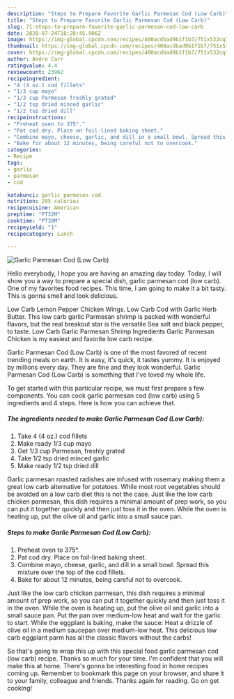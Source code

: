 ```yaml
---
description: "Steps to Prepare Favorite Garlic Parmesan Cod (Low Carb)"
title: "Steps to Prepare Favorite Garlic Parmesan Cod (Low Carb)"
slug: 71-steps-to-prepare-favorite-garlic-parmesan-cod-low-carb
date: 2020-07-24T18:28:45.906Z
image: https://img-global.cpcdn.com/recipes/400acdbad9b1f1b7/751x532cq70/garlic-parmesan-cod-low-carb-recipe-main-photo.jpg
thumbnail: https://img-global.cpcdn.com/recipes/400acdbad9b1f1b7/751x532cq70/garlic-parmesan-cod-low-carb-recipe-main-photo.jpg
cover: https://img-global.cpcdn.com/recipes/400acdbad9b1f1b7/751x532cq70/garlic-parmesan-cod-low-carb-recipe-main-photo.jpg
author: Andre Carr
ratingvalue: 4.4
reviewcount: 23962
recipeingredient:
- "4 (4 oz.) cod fillets"
- "1/3 cup mayo"
- "1/3 cup Parmesan freshly grated"
- "1/2 tsp dried minced garlic"
- "1/2 tsp dried dill"
recipeinstructions:
- "Preheat oven to 375°."
- "Pat cod dry. Place on foil-lined baking sheet."
- "Combine mayo, cheese, garlic, and dill in a small bowl. Spread this mixture over the top of the cod fillets."
- "Bake for about 12 minutes, being careful not to overcook."
categories:
- Recipe
tags:
- garlic
- parmesan
- cod

katakunci: garlic parmesan cod 
nutrition: 295 calories
recipecuisine: American
preptime: "PT32M"
cooktime: "PT38M"
recipeyield: "1"
recipecategory: Lunch

---
```



![Garlic Parmesan Cod (Low Carb)](https://img-global.cpcdn.com/recipes/400acdbad9b1f1b7/751x532cq70/garlic-parmesan-cod-low-carb-recipe-main-photo.jpg)

Hello everybody, I hope you are having an amazing day today. Today, I will show you a way to prepare a special dish, garlic parmesan cod (low carb). One of my favorites food recipes. This time, I am going to make it a bit tasty. This is gonna smell and look delicious.

Low Carb Lemon Pepper Chicken Wings. Low Carb Cod with Garlic Herb Butter. This low carb garlic Parmesan shrimp is packed with wonderful flavors, but the real breakout star is the versatile Sea salt and black pepper, to taste. Low Carb Garlic Parmesan Shrimp Ingredients Garlic Parmesan Chicken is my easiest and favorite low carb recipe.

Garlic Parmesan Cod (Low Carb) is one of the most favored of recent trending meals on earth. It is easy, it's quick, it tastes yummy. It is enjoyed by millions every day. They are fine and they look wonderful. Garlic Parmesan Cod (Low Carb) is something that I've loved my whole life.


To get started with this particular recipe, we must first prepare a few components. You can cook garlic parmesan cod (low carb) using 5 ingredients and 4 steps. Here is how you can achieve that.

<!--inarticleads1-->

##### The ingredients needed to make Garlic Parmesan Cod (Low Carb):

1. Take 4 (4 oz.) cod fillets
1. Make ready 1/3 cup mayo
1. Get 1/3 cup Parmesan, freshly grated
1. Take 1/2 tsp dried minced garlic
1. Make ready 1/2 tsp dried dill


Garlic parmesan roasted radishes are infused with rosemary making them a great low carb alternative for potatoes. While most root vegetables should be avoided on a low carb diet this is not the case. Just like the low carb chicken parmesan, this dish requires a minimal amount of prep work, so you can put it together quickly and then just toss it in the oven. While the oven is heating up, put the olive oil and garlic into a small sauce pan. 

<!--inarticleads2-->

##### Steps to make Garlic Parmesan Cod (Low Carb):

1. Preheat oven to 375°.
1. Pat cod dry. Place on foil-lined baking sheet.
1. Combine mayo, cheese, garlic, and dill in a small bowl. Spread this mixture over the top of the cod fillets.
1. Bake for about 12 minutes, being careful not to overcook.


Just like the low carb chicken parmesan, this dish requires a minimal amount of prep work, so you can put it together quickly and then just toss it in the oven. While the oven is heating up, put the olive oil and garlic into a small sauce pan. Put the pan over medium-low heat and wait for the garlic to start. While the eggplant is baking, make the sauce: Heat a drizzle of olive oil in a medium saucepan over medium-low heat. This delicious low carb eggplant parm has all the classic flavors without the carbs! 

So that's going to wrap this up with this special food garlic parmesan cod (low carb) recipe. Thanks so much for your time. I'm confident that you will make this at home. There's gonna be interesting food in home recipes coming up. Remember to bookmark this page on your browser, and share it to your family, colleague and friends. Thanks again for reading. Go on get cooking!

